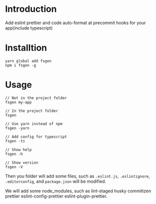 # Introduction
Add eslint prettier and code auto-format at precommit hooks for your app(include typescript)

# Installtion
```
yarn global add fsgen
npm i fsgen -g
```
# Usage
```
// Not in the project folder
fsgen my-app

// In the project folder
fsgen

// Use yarn instead of npm
fsgen -yarn

// Add config for typescript
fsgen -ts

// Show help
fsgen -h

// Show version
fsgen -V
```

Then you folder will add some files, such as `.eslint.js`, `.eslintignore`, `.editorconfig`, and `package.json` will be modified.

We will add some node_modules, such as lint-staged husky commitizen prettier eslint-config-prettier eslint-plugin-prettier.
